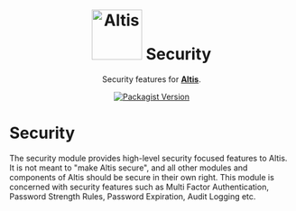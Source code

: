 <h1 align="center"><img src="https://make.hmn.md/altis/Altis-logo.svg" width="89" alt="Altis" /> Security</h1>

<p align="center">Security features for <strong><a href="https://altis-dxp.com/">Altis</a></strong>.</p>

<p align="center"><a href="https://packagist.org/packages/altis/security"><img alt="Packagist Version" src="https://img.shields.io/packagist/v/altis/security.svg"></a></p>


# Security

The security module provides high-level security focused features to Altis. It is not meant to "make Altis secure", and all other modules and components of Altis should be secure in their own right. This module is concerned with security features such as Multi Factor Authentication, Password Strength Rules, Password Expiration, Audit Logging etc.
